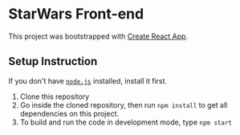 # StarWars Front-end
This project was bootstrapped with [Create React App](https://github.com/facebook/create-react-app).

## Setup Instruction

If you don't have [`node.js`](https://nodejs.org/en/download/) installed, install it first.

1. Clone this repository
2. Go inside the cloned repository, then run `npm install` to get all dependencies on this project.
3. To build and run the code in development mode, type `npm start`

